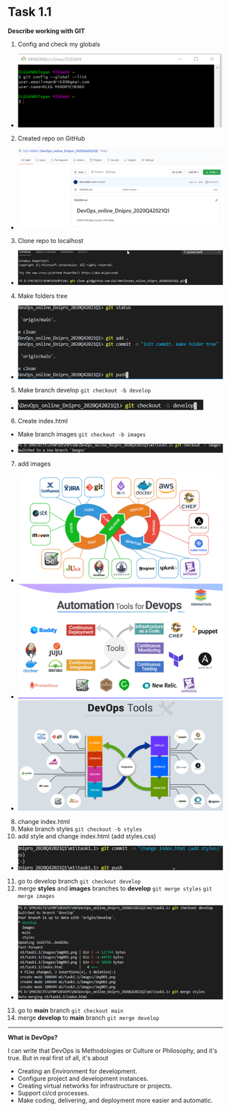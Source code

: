 # Task 1.1
**Describe  working with GIT**

1. Config and check my globals
* ![](images/001.png)

2. Created repo on GitHub 
* ![](images/002.png)

3. Clone repo to localhost
* ![](images/003.png)

4. Make folders tree
* ![](images/004.png)

5. Make branch develop
`git checkout -b develop`
* ![](images/005.png)

6. Create index.html
- Make branch images
`git checkout -b images`
* ![](images/006.png)

7. add images 
* ![](images/img001.png)
* ![](images/img002.png)
* ![](images/img003.png)

8. change index.html
9. Make branch styles
`git checkout -b styles`
10. add style and change index.html (add styles.css)

* ![](images/007.png)

11. go to develop branch
`git checkout develop`
12. merge **styles** and **images** branches to **develop**
`git merge styles`
`git merge images`
* ![](images/008.png)

13. go to **main** branch
`git checkout main`
14. merge **develop** to **main** branch
`git merge develop`
------------
**What is DevOps?**

I can write that DevOps is  Methodologies or Culture or Philosophy, and it's true. But in real first of all, it's about 
* Creating an Environment for development.
* Configure project and development instances.
* Creating virtual networks for infrastructure or projects.
* Support ci/cd processes.
* Make coding, delivering, and deployment more easier and automatic.